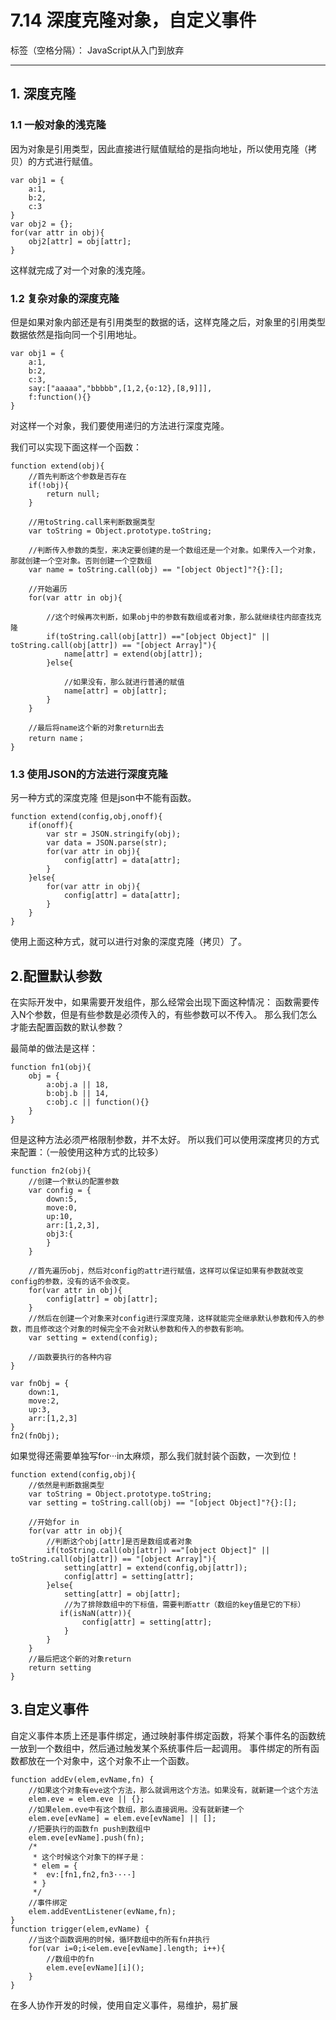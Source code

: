 # 7.14 深度克隆对象，自定义事件

标签（空格分隔）： JavaScript从入门到放弃

---

## 1. 深度克隆
### 1.1 一般对象的浅克隆
因为对象是引用类型，因此直接进行赋值赋给的是指向地址，所以使用克隆（拷贝）的方式进行赋值。
```
var obj1 = {
    a:1,
    b:2,
    c:3
}
var obj2 = {};
for(var attr in obj){
    obj2[attr] = obj[attr];
}
```
这样就完成了对一个对象的浅克隆。
### 1.2 复杂对象的深度克隆
但是如果对象内部还是有引用类型的数据的话，这样克隆之后，对象里的引用类型数据依然是指向同一个引用地址。
```
var obj1 = {
    a:1,
    b:2,
    c:3,
    say:["aaaaa","bbbbb",[1,2,{o:12},[8,9]]],
    f:function(){}
}
```
对这样一个对象，我们要使用递归的方法进行深度克隆。

我们可以实现下面这样一个函数：
```
function extend(obj){
    //首先判断这个参数是否存在
    if(!obj){
        return null;
    }
    
    //用toString.call来判断数据类型
    var toString = Object.prototype.toString;
    
    //判断传入参数的类型，来决定要创建的是一个数组还是一个对象。如果传入一个对象，那就创建一个空对象。否则创建一个空数组
    var name = toString.call(obj) == "[object Object]"?{}:[];
    
    //开始遍历
    for(var attr in obj){
    
        //这个时候再次判断，如果obj中的参数有数组或者对象，那么就继续往内部查找克隆
        if(toString.call(obj[attr]) =="[object Object]" || toString.call(obj[attr]) == "[object Array]"){
            name[attr] = extend(obj[attr]);
        }else{
        
            //如果没有，那么就进行普通的赋值
            name[attr] = obj[attr];
        }
    }
    
    //最后将name这个新的对象return出去
    return name；
}
```
### 1.3 使用JSON的方法进行深度克隆

另一种方式的深度克隆
但是json中不能有函数。
```
function extend(config,obj,onoff){
    if(onoff){
        var str = JSON.stringify(obj);
        var data = JSON.parse(str);
        for(var attr in obj){
            config[attr] = data[attr];
        }
    }else{
        for(var attr in obj){
            config[attr] = data[attr];
        }
    }
}
```
使用上面这种方式，就可以进行对象的深度克隆（拷贝）了。

## 2.配置默认参数
在实际开发中，如果需要开发组件，那么经常会出现下面这种情况：
函数需要传入N个参数，但是有些参数是必须传入的，有些参数可以不传入。
那么我们怎么才能去配置函数的默认参数？

最简单的做法是这样：
```
function fn1(obj){
    obj = {
        a:obj.a || 18,
        b:obj.b || 14,
        c:obj.c || function(){}
    }
}
```
但是这种方法必须严格限制参数，并不太好。
所以我们可以使用深度拷贝的方式来配置：（一般使用这种方式的比较多）
```
function fn2(obj){
    //创建一个默认的配置参数
    var config = {
        down:5,
		move:0,
		up:10,
		arr:[1,2,3],
		obj3:{
		}
    }
    
    //首先遍历obj，然后对config的attr进行赋值，这样可以保证如果有参数就改变config的参数，没有的话不会改变。
    for(var attr in obj){
        config[attr] = obj[attr];
    }
    //然后在创建一个对象来对config进行深度克隆，这样就能完全继承默认参数和传入的参数，而且修改这个对象的时候完全不会对默认参数和传入的参数有影响。
    var setting = extend(config);
    
    //函数要执行的各种内容
}

var fnObj = {
    down:1,
    move:2,
    up:3,
    arr:[1,2,3]
}
fn2(fnObj);
```

如果觉得还需要单独写for···in太麻烦，那么我们就封装个函数，一次到位！
```
function extend(config,obj){
    //依然是判断数据类型
    var toString = Object.prototype.toString;
    var setting = toString.call(obj) == "[object Object]"?{}:[];
    
    //开始for in
    for(var attr in obj){
        //判断这个obj[attr]是否是数组或者对象
        if(toString.call(obj[attr]) =="[object Object]" || toString.call(obj[attr]) == "[object Array]"){
            setting[attr] = extend(config,obj[attr]);
            config[attr] = setting[attr];
        }else{
            setting[attr] = obj[attr];
            //为了排除数组中的下标值，需要判断attr（数组的key值是它的下标）
           if(isNaN(attr)){
				config[attr] = setting[attr];
			} 
        }
    }
    //最后把这个新的对象return
    return setting
}
```
## 3.自定义事件
自定义事件本质上还是事件绑定，通过映射事件绑定函数，将某个事件名的函数统一放到一个数组中，然后通过触发某个系统事件后一起调用。
事件绑定的所有函数都放在一个对象中，这个对象不止一个函数。
```
function addEv(elem,evName,fn) {
	//如果这个对象有eve这个方法，那么就调用这个方法。如果没有，就新建一个这个方法
	elem.eve = elem.eve || {};
	//如果elem.eve中有这个数组，那么直接调用。没有就新建一个
	elem.eve[evName] = elem.eve[evName] || [];
	//把要执行的函数fn push到数组中
	elem.eve[evName].push(fn);
	/*
	 * 这个时候这个对象下的样子是：
	 * elem = {
	 *  ev:[fn1,fn2,fn3····]
	 * }
	 */
	//事件绑定
	elem.addEventListener(evName,fn);
}
function trigger(elem,evName) {
	//当这个函数调用的时候，循环数组中的所有fn并执行
	for(var i=0;i<elem.eve[evName].length; i++){
		//数组中的fn
		elem.eve[evName][i]();
	}
}
```
在多人协作开发的时候，使用自定义事件，易维护，易扩展

